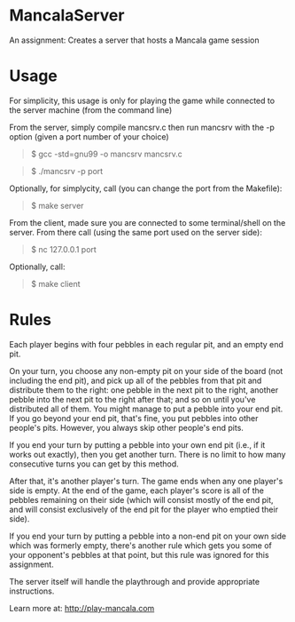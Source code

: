 # MancalaServer
An assignment: Creates a server that hosts a Mancala game session

# Usage
For simplicity, this usage is only for playing the game while connected to the server machine (from the command line)

From the server, simply compile mancsrv.c then run mancsrv with the -p option (given a port number of your choice)

>$ gcc -std=gnu99 -o mancsrv mancsrv.c

>$ ./mancsrv -p port

Optionally, for simplycity, call (you can change the port from the Makefile):

>$ make server

From the client, made sure you are connected to some terminal/shell on the server. From there call (using the same port used on the server side):

>$ nc 127.0.0.1 port

Optionally, call:

>$ make client

# Rules
Each player begins with four pebbles in each regular pit, and an empty end pit.

On your turn, you choose any non-empty pit on your side of the board (not including the end pit), and pick up all of the pebbles from that pit and distribute them to the right: one pebble in the next pit to the right, another pebble into the next pit to the right after that; and so on until you've distributed all of them. You might manage to put a pebble into your end pit. If you go beyond your end pit, that's fine, you put pebbles into other people's pits. However, you always skip other people's end pits.

If you end your turn by putting a pebble into your own end pit (i.e., if it works out exactly), then you get another turn. There is no limit to how many consecutive turns you can get by this method.

After that, it's another player's turn. The game ends when any one player's side is empty. At the end of the game, each player's score is all of the pebbles remaining on their side (which will consist mostly of the end pit, and will consist exclusively of the end pit for the player who emptied their side).

If you end your turn by putting a pebble into a non-end pit on your own side which was formerly empty, there's another rule which gets you some of your opponent's pebbles at that point, but this rule was ignored for this assignment.

The server itself will handle the playthrough and provide appropriate instructions.

Learn more at: http://play-mancala.com
